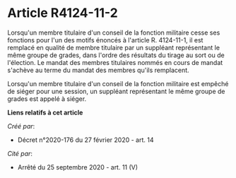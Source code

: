 # Article R4124-11-2

Lorsqu'un membre titulaire d'un conseil de la fonction militaire cesse ses fonctions pour l'un des motifs énoncés à l'article
R. 4124-11-1, il est remplacé en qualité de membre titulaire par un suppléant représentant le même groupe de grades, dans
l'ordre des résultats du tirage au sort ou de l'élection. Le mandat des membres titulaires nommés en cours de mandat s'achève
au terme du mandat des membres qu'ils remplacent.

Lorsqu'un membre titulaire d'un conseil de la fonction militaire est empêché de siéger pour une session, un suppléant
représentant le même groupe de grades est appelé à siéger.

**Liens relatifs à cet article**

_Créé par_:

  - Décret n°2020-176 du 27 février 2020 - art. 14

_Cité par_:

  - Arrêté du 25 septembre 2020 - art. 11 (V)
